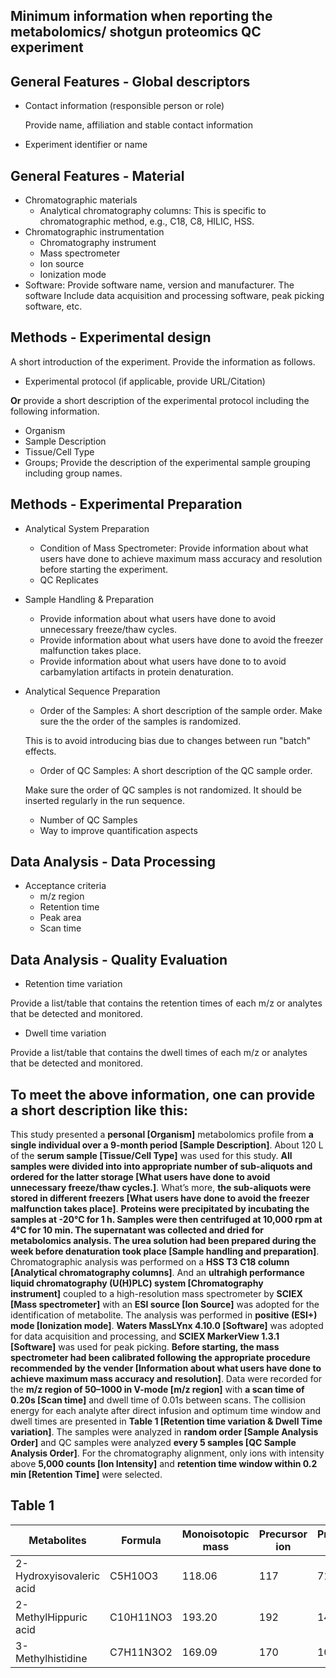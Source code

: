 ## Minimum information when reporting the metabolomics/ shotgun proteomics QC experiment


## General Features - Global descriptors
- Contact information (responsible person or role)

  Provide name, affiliation and stable contact information
- Experiment identifier or name

## General Features - Material 

- Chromatographic materials
  - Analytical chromatography columns: This is specific to chromatographic method, e.g., C18, C8, HILIC, HSS.
- Chromatographic instrumentation
  - Chromatography instrument
  - Mass spectrometer
  - Ion source
  - Ionization mode
- Software: Provide software name, version and manufacturer. The software Include data acquisition and processing software, peak picking software, etc.



## Methods - Experimental design

A short introduction of the experiment. Provide the information as follows.
- Experimental protocol (if applicable, provide URL/Citation)

**Or** provide a short description of the experimental protocol including the following information.

  - Organism
  - Sample Description
  - Tissue/Cell Type
  - Groups; Provide the description of the experimental sample grouping including group names.


## Methods - Experimental Preparation

- Analytical System Preparation
  - Condition of Mass Spectrometer: Provide information about what users have done to achieve maximum mass accuracy and resolution before starting the experiment.
  - QC Replicates
- Sample Handling & Preparation
  - Provide information about what users have done to avoid unnecessary freeze/thaw cycles.
  - Provide information about what users have done to avoid the freezer malfunction takes place.
  - Provide information about what users have done to to avoid carbamylation artifacts in protein denaturation.
- Analytical Sequence Preparation
  - Order of the Samples: A short description of the sample order. Make sure the the order of the samples is randomized. 
  
  This is to avoid introducing bias due to changes between run "batch" effects.
  - Order of QC Samples: A short description of the QC sample order. 
  
  Make sure the order of QC samples is not randomized. It should be inserted regularly in the run sequence.
  - Number of QC Samples
  - Way to improve quantification aspects

## Data Analysis - Data Processing

- Acceptance criteria
  - m/z region
  - Retention time
  - Peak area
  - Scan time 

## Data Analysis - Quality Evaluation 

- Retention time variation

Provide a list/table that contains the retention times of each m/z or analytes that be detected and monitored.
- Dwell time variation

Provide a list/table that contains the dwell times of each m/z or analytes that be detected and monitored.



## To meet the above information, one can provide a short description like this:

This study presented a **personal [Organism]** metabolomics profile from **a single individual over a 9-month period [Sample Description]**. About 120 L of the **serum sample [Tissue/Cell Type]** was used for this study. **All samples were divided into into appropriate number of sub-aliquots and ordered for the latter storage [What users have done to avoid unnecessary freeze/thaw cycles.]**. What’s more, **the sub-aliquots were stored in different freezers [What users have done to avoid the freezer malfunction takes place]**. **Proteins were precipitated by incubating the samples at -20°C for 1 h. Samples were then centrifuged at 10,000 rpm at 4°C for 10 min. The supernatant was collected and dried for metabolomics analysis. The urea solution had been prepared during the week before denaturation took place [Sample handling and preparation]**. Chromatographic analysis was performed on a **HSS T3 C18 column [Analytical chromatography columns]**. And an **ultrahigh performance liquid chromatography (U(H)PLC) system [Chromatography instrument]** coupled to a high-resolution mass spectrometer by **SCIEX [Mass spectrometer]** with an **ESI source [Ion Source]** was adopted for the identification of metabolite. The analysis was performed in **positive (ESI+) mode [Ionization mode]**. **Waters MassLYnx 4.10.0 [Software]** was adopted for data acquisition and processing, and **SCIEX MarkerView 1.3.1 [Software]** was used for peak picking. **Before starting, the mass spectrometer had been calibrated following the appropriate procedure recommended by the vender [Information about what users have done to achieve maximum mass accuracy and resolution]**. Data were recorded for the **m/z region of 50–1000 in V-mode [m/z region]** with **a scan time of 0.20s [Scan time]** and dwell time of 0.01s between scans. The collision energy for each analyte after direct infusion and optimum time window and dwell times are presented in **Table 1 [Retention time variation & Dwell Time variation]**. The samples were analyzed in **random order [Sample Analysis Order]** and QC samples were analyzed **every 5 samples [QC Sample Analysis Order]**. For the chromatography alignment, only ions with intensity above **5,000 counts [Ion Intensity]** and **retention time window within 0.2 min [Retention Time]** were selected. 


## Table 1


|Metabolites|Formula|Monoisotopic mass|Precursor ion|Product ion|RT(min)|Molecular weight|Dwell time|
|-------------|-----------|-----------|-----------|-----------|-----------|-----------|-----------|
|2-Hydroxyisovaleric acid|C5H10O3|118.06|117|71|6.0|118.13|0.005|
|2-MethylHippuric acid|C10H11NO3|193.20|192|148|8.2|193.20|0.005|
|3-Methylhistidine|C7H11N3O2|169.09|170|109|19.0|169.17|0.003|






 
